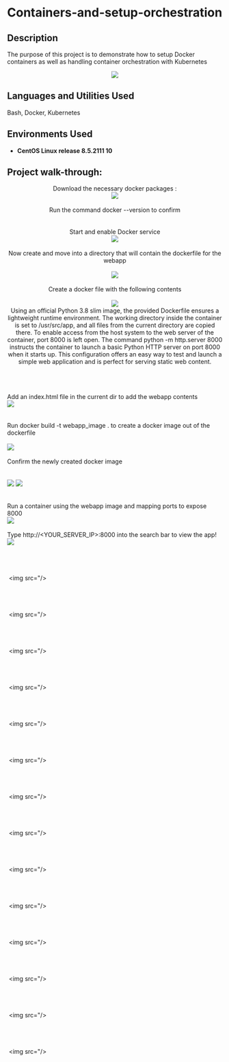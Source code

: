 # Containers-and-setup-orchestration
<h2>Description</h2>
The purpose of this project is to demonstrate how to setup Docker containers as well as handling container orchestration with Kubernetes
<br />
<p align="center">
<img src="https://github.com/user-attachments/assets/c88ff460-84c8-42f7-867d-8438f9811b6b"/>

<h2>Languages and Utilities Used</h2>

Bash, Docker, Kubernetes 

<h2>Environments Used </h2>

- <b>CentOS Linux release 8.5.2111
 10</b>

<h2>Project walk-through:</h2>
<p align="center">
Download the necessary docker packages : <br/>
<img src="https://github.com/user-attachments/assets/082acfbd-2abe-4cea-a7ab-209d7f847c98"/>
<br /> <br />Run the command docker --version to confirm <br />  
<br />
   <br/> Start and enable Docker service <br/> 
<img src="https://github.com/user-attachments/assets/50f5c106-6f09-45fa-a8c9-786676ebf8df"/>
<br />
<br />Now create and move into a directory that will contain the dockerfile for the webapp <br/>
 <br/>
<img src="https://github.com/user-attachments/assets/36e6af31-ed51-4f28-aebd-02b8caffe146"/>
<br />
<br /> Create a docker file with the following contents <br/> 
 <br/>
 <img src="https://github.com/user-attachments/assets/be3e4748-a46b-4590-a161-b8fc45291117"/>
<br/>
 Using an official Python 3.8 slim image, the provided Dockerfile ensures a lightweight runtime environment. The working directory inside the container is set to /usr/src/app, and all files from the current directory are copied there. To enable access from the host system to the web server of the container, port 8000 is left open. The command python -m http.server 8000 instructs the container to launch a basic Python HTTP server on port 8000 when it starts up. This configuration offers an easy way to test and launch a simple web application and is perfect for serving static web content.
 <br/> <br/>
<br/>

<br/>Add an index.html file in the current dir to add the webapp contents <br/>
<img src="https://github.com/user-attachments/assets/eadeb66c-1c8e-41a9-9e7a-f93e4e28a7c3"/>
<br/>
<br/>
<br/>Run docker build -t webapp_image . to create a docker image out of the dockerfile <br/> 
<br/>
<img src="https://github.com/user-attachments/assets/74cf0348-1000-4e6f-a3d0-688967f08eb0"/>
   <br/>
   <br/> Confirm the newly created docker image <br/> 
   <br/>
   <br/>
<img src="https://github.com/user-attachments/assets/fa42daea-298b-4472-9e67-e4e0d9554735"/>
<img src="https://github.com/user-attachments/assets/9866c694-1aa8-463f-9b7c-d9baed2fc0ed"/>
<br />
<br />
<br/> Run a container using the webapp image and mapping ports to expose 8000 <br/>
<img src="https://github.com/user-attachments/assets/ad463dc0-1c68-4614-be77-dc7ab6c438e2"/>
<br/>
 <br/> Type http://<YOUR_SERVER_IP>:8000 into the search bar to view the app! <br/>
<img src="https://github.com/user-attachments/assets/7f696e1d-5676-4064-af1f-06d7b7e3d86c"/>
<br />
<br />
 <br/>
<img src=""/>   <br/>
<img src=""/>
<br />
<br />
 <br/>
<img src=""/>
<img src="/>
<br />
<br />
 <br/>
<img src=""/>   <br/>
<img src=""/>
<br />
<br />
 <br/>
<img src=""/>
<img src="/>
<br />
<br />
 <br/>
<img src=""/>   <br/>
<img src=""/>
<br />
<br />
 <br/>
<img src=""/>
<img src="/>
<br />
<br />
 <br/>
<img src=""/>   <br/>
<img src=""/>
<br />
<br />
 <br/>
<img src=""/>
<img src="/>
<br />
<br />
 <br/>
<img src=""/>   <br/>
<img src=""/>
<br />
<br />
 <br/>
<img src=""/>
<img src="/>
<br />
<br />
 <br/>
<img src=""/>   <br/>
<img src=""/>
<br />
<br />
 <br/>
<img src=""/>
<img src="/>
<br />
<br />
 <br/>
<img src=""/>   <br/>
<img src=""/>
<br />
<br />
 <br/>
<img src=""/>
<img src="/>
<br />
<br />
 <br/>
<img src=""/>   <br/>
<img src=""/>
<br />
<br />
 <br/>
<img src=""/>
<img src="/>
<br />
<br />
 <br/>
<img src=""/>   <br/>
<img src=""/>
<br />
<br />
 <br/>
<img src=""/>
<img src="/>
<br />
<br />
 <br/>
<img src=""/>   <br/>
<img src=""/>
<br />
<br />
 <br/>
<img src=""/>
<img src="/>
<br />
<br />
 <br/>
<img src=""/>   <br/>
<img src=""/>
<br />
<br />
 <br/>
<img src=""/>
<img src="/>
<br />
<br />
 <br/>
<img src=""/>   <br/>
<img src=""/>
<br />
<br />
 <br/>
<img src=""/>
<img src="/>
<br />
<br />
 <br/>
<img src=""/>   <br/>
<img src=""/>
<br />
<br />
 <br/>
<img src=""/>
<img src="/>
<br />
<br />
 <br/>
<img src=""/>   <br/>
<img src=""/>
<br />
<br />
 <br/>
<img src=""/>
<img src="/>
<br />
<br />
 <br/>
<img src=""/>
